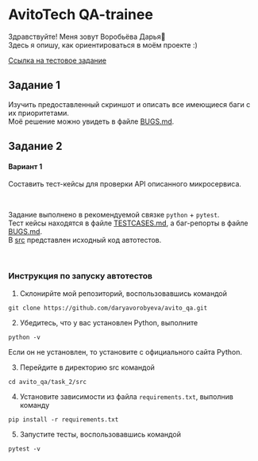 # AvitoTech QA-trainee

Здравствуйте! Меня зовут Воробьёва Дарья👋  
Здесь я опишу, как ориентироваться в моём проекте :)  

[Ссылка на тестовое задание](https://gitverse.ru/avito.tech/tech-internship/content/main/Tech%20Internships%20/QA/%D0%A2%D0%B5%D1%81%D1%82%D0%BE%D0%B2%D0%BE%D0%B5%20%D0%B7%D0%B0%D0%B4%D0%B0%D0%BD%D0%B8%D0%B5_%D0%BE%D1%81%D0%B5%D0%BD%D1%8C%202024/qa-trainee-assignment-autmumn-2024.md)  

## Задание 1

Изучить предоставленный скриншот и описать все имеющиеся баги с их приоритетами.  
Моё решение можно увидеть в файле [BUGS.md](./task_1/BUGS.md).  

## Задание 2
#### Вариант 1

Составить тест-кейсы для проверки API описанного микросервиса.  

<br>

Задание выполнено в рекомендуемой связке `python` + `pytest`.  
Тест кейсы находятся в файле [TESTCASES.md](./task_2/TESTCASES.md), а баг-репорты в файле [BUGS.md](./task_2/BUGS.md).  
В [src](./task_2/src) представлен исходный код автотестов.

<br>

### Инструкция по запуску автотестов

1. Склонирйте мой репозиторий, воспользовавшись командой
```
git clone https://github.com/daryavorobyeva/avito_qa.git
```

2. Убедитесь, что у вас установлен Python, выполните
```
python -v
```
Если он не установлен, то установите с официального сайта Python.

3. Перейдите в директорию src командой
```
cd avito_qa/task_2/src
```

4. Установите зависимости из файла `requirements.txt`, выполнив команду
```
pip install -r requirements.txt
```

5. Запустите тесты, воспользовавшись командой
```
pytest -v
```








